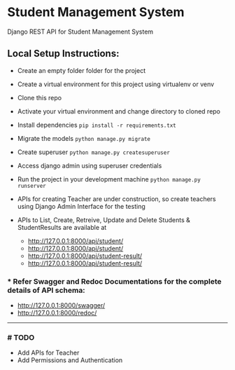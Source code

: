 # Student Management System
Django REST API for Student Management System

## Local Setup Instructions:
* Create an empty folder folder for the project
* Create a virtual environment for this project using virtualenv or venv
* Clone this repo
* Activate your virtual environment and change directory to cloned repo
* Install dependencies `pip install -r requirements.txt`
* Migrate the models `python manage.py migrate`
* Create superuser `python manage.py createsuperuser`
* Access django admin using superuser credentials
* Run the project in your development machine `python manage.py runserver`

* APIs for creating Teacher are under construction, so create teachers using Django Admin Interface for the testing
* APIs to List, Create, Retreive, Update and Delete Students & StudentResults are available at 
  * http://127.0.0.1:8000/api/student/
  * http://127.0.0.1:8000/api/student/<id>
  * http://127.0.0.1:8000/api/student-result/
  * http://127.0.0.1:8000/api/student-result/<id>
  
### * Refer Swagger and Redoc Documentations for the complete details of API schema: 
  * http://127.0.0.1:8000/swagger/
  * http://127.0.0.1:8000/redoc/

----
### # TODO
* Add APIs for Teacher
* Add Permissions and Authentication
